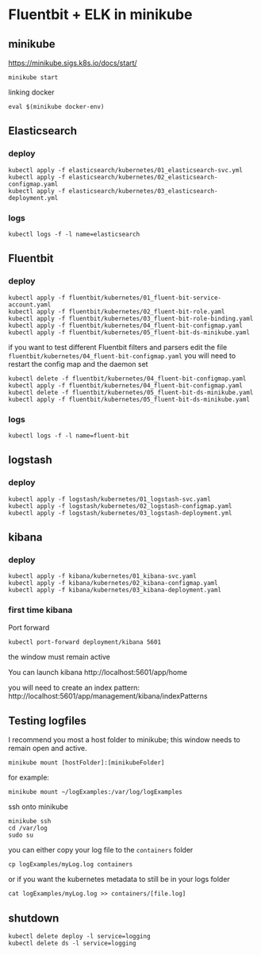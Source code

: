 # Fluentbit + ELK in minikube

## minikube
https://minikube.sigs.k8s.io/docs/start/

```
minikube start
```

linking docker
```
eval $(minikube docker-env)
```

## Elasticsearch

### deploy
```
kubectl apply -f elasticsearch/kubernetes/01_elasticsearch-svc.yml
kubectl apply -f elasticsearch/kubernetes/02_elasticsearch-configmap.yaml
kubectl apply -f elasticsearch/kubernetes/03_elasticsearch-deployment.yml
```
### logs
```
kubectl logs -f -l name=elasticsearch
```

## Fluentbit

### deploy
```
kubectl apply -f fluentbit/kubernetes/01_fluent-bit-service-account.yaml
kubectl apply -f fluentbit/kubernetes/02_fluent-bit-role.yaml
kubectl apply -f fluentbit/kubernetes/03_fluent-bit-role-binding.yaml
kubectl apply -f fluentbit/kubernetes/04_fluent-bit-configmap.yaml
kubectl apply -f fluentbit/kubernetes/05_fluent-bit-ds-minikube.yaml 
```

if you want to test different Fluentbit filters and parsers edit the file ` fluentbit/kubernetes/04_fluent-bit-configmap.yaml`
you will need to restart the config map and the daemon set
```
kubectl delete -f fluentbit/kubernetes/04_fluent-bit-configmap.yaml
kubectl apply -f fluentbit/kubernetes/04_fluent-bit-configmap.yaml
kubectl delete -f fluentbit/kubernetes/05_fluent-bit-ds-minikube.yaml 
kubectl apply -f fluentbit/kubernetes/05_fluent-bit-ds-minikube.yaml 
```

### logs
```
kubectl logs -f -l name=fluent-bit
```

## logstash
### deploy
```
kubectl apply -f logstash/kubernetes/01_logstash-svc.yaml
kubectl apply -f logstash/kubernetes/02_logstash-configmap.yaml
kubectl apply -f logstash/kubernetes/03_logstash-deployment.yml
```

## kibana
### deploy
```
kubectl apply -f kibana/kubernetes/01_kibana-svc.yaml
kubectl apply -f kibana/kubernetes/02_kibana-configmap.yaml
kubectl apply -f kibana/kubernetes/03_kibana-deployment.yaml
```

### first time kibana
Port forward
```
kubectl port-forward deployment/kibana 5601
```
the window must remain active

You can launch kibana http://localhost:5601/app/home

you will need to create an index pattern: http://localhost:5601/app/management/kibana/indexPatterns

## Testing logfiles

I recommend you most a host folder to minikube; this window needs to remain open and active.
```
minikube mount [hostFolder]:[minikubeFolder]
```
for example:
```
minikube mount ~/logExamples:/var/log/logExamples
```

ssh onto minikube
```
minikube ssh
cd /var/log
sudo su
```
you can either copy your log file to the `containers` folder
```
cp logExamples/myLog.log containers
```

or if you want the kubernetes metadata to still be in your logs folder
```
cat logExamples/myLog.log >> containers/[file.log]
```

## shutdown

```
kubectl delete deploy -l service=logging
kubectl delete ds -l service=logging
```
